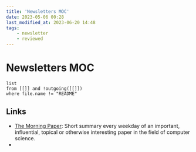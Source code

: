 ```yaml
---
title: 'Newsletters MOC'
date: 2023-05-06 00:28
last_modified_at: 2023-06-20 14:48
tags:
    - newsletter
    - reviewed
---
```


# Newsletters MOC

```dataview
list
from [[]] and !outgoing([[]])
where file.name != "README"
```

## Links

-   [The Morning Paper](https://blog.acolyer.org/): Short summary every weekday of an important, influential, topical or otherwise interesting paper in the field of computer science.
-
